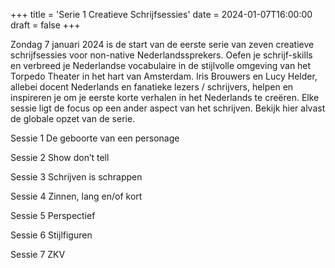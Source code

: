 +++
title = 'Serie 1 Creatieve Schrijfsessies'
date = 2024-01-07T16:00:00
draft = false
+++

Zondag 7 januari 2024 is de start van de eerste serie van zeven creatieve schrijfsessies voor non-native Nederlandssprekers. Oefen je schrijf-skills en verbreed je Nederlandse vocabulaire in de stijlvolle omgeving van het Torpedo Theater in het hart van Amsterdam. Iris Brouwers en Lucy Helder, allebei docent Nederlands en fanatieke lezers / schrijvers, helpen en inspireren je om je eerste korte verhalen in het Nederlands te creëren. Elke sessie ligt de focus op een ander aspect van het schrijven. Bekijk hier alvast de globale opzet van de serie.

Sessie 1	De geboorte van een personage

Sessie 2	Show don’t tell

Sessie 3	Schrijven is schrappen

Sessie 4	Zinnen, lang en/of kort

Sessie 5	Perspectief

Sessie 6	Stijlfiguren

Sessie 7	ZKV
